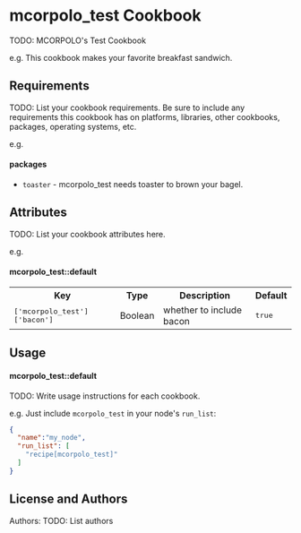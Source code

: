 mcorpolo_test Cookbook
======================
TODO: MCORPOLO's Test Cookbook

e.g.
This cookbook makes your favorite breakfast sandwich.

Requirements
------------
TODO: List your cookbook requirements. Be sure to include any requirements this cookbook has on platforms, libraries, other cookbooks, packages, operating systems, etc.

e.g.
#### packages
- `toaster` - mcorpolo_test needs toaster to brown your bagel.

Attributes
----------
TODO: List your cookbook attributes here.

e.g.
#### mcorpolo_test::default
<table>
  <tr>
    <th>Key</th>
    <th>Type</th>
    <th>Description</th>
    <th>Default</th>
  </tr>
  <tr>
    <td><tt>['mcorpolo_test']['bacon']</tt></td>
    <td>Boolean</td>
    <td>whether to include bacon</td>
    <td><tt>true</tt></td>
  </tr>
</table>

Usage
-----
#### mcorpolo_test::default
TODO: Write usage instructions for each cookbook.

e.g.
Just include `mcorpolo_test` in your node's `run_list`:

```json
{
  "name":"my_node",
  "run_list": [
    "recipe[mcorpolo_test]"
  ]
}
```

License and Authors
-------------------
Authors: TODO: List authors
